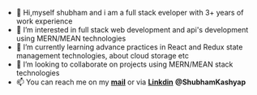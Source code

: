 - 👋 Hi,myself shubham and i am a full stack eveloper with 3+ years of work experience
- 👀 I’m interested in full stack web development and api's development using MERN/MEAN technologies 
- 🌱 I’m currently learning advance practices in React and Redux state management technologies, about cloud storage etc
- 💞️ I’m looking to collaborate on projects using MERN/MEAN stack technologies 
- 📫 You can reach me on my [**mail**](#) or via [**Linkdin**](https://in.linkedin.com/in/shubham-kashyap-58a310175) **@ShubhamKashyap**


<!---
Shubham-Kashyap/Shubham-Kashyap is a ✨ special ✨ repository because its `README.md` (this file) appears on your GitHub profile.
You can click the Preview link to take a look at your changes.
--->

